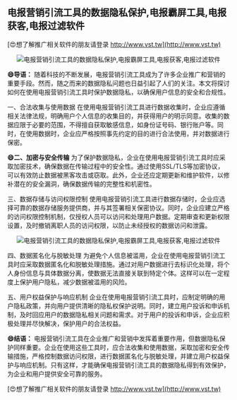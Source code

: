## **电报营销引流工具的数据隐私保护,电报霸屏工具,电报获客,电报过滤软件**

[😍想了解推广相关软件的朋友请登录 http://www.vst.tw](http://www.vst.tw)

 <center><img src="https://vst.tw/MP4/tuiguang/png/7.png" alt="电报营销引流工具的数据隐私保护,电报霸屏工具,电报获客,电报过滤软件"></center>

**😄导语：**
随着科技的不断发展，电报营销引流工具成为了许多企业推广和营销的重要手段。然而，随之而来的数据隐私问题也日益引起了人们的关注。本文将探讨如何在使用电报营销引流工具时保护数据隐私，以确保用户信息的安全和合规性。

一、合法收集与使用数据
在使用电报营销引流工具进行数据收集时，企业应遵循相关法律法规，明确用户个人信息的收集目的，并获得用户的明示同意。收集的数据应限于必要的范围，不得擅自获取敏感信息，如身份证号码、银行账户等。同时，在使用数据时，企业应严格按照事先约定的目的进行合法使用，并对数据进行保密。

**😄二、加密与安全传输**
为了保护数据隐私，企业在使用电报营销引流工具时应采取加密技术，确保数据在传输过程中的安全性。通过使用SSL/TLS等加密协议，可以有效防止数据被黑客攻击或窃取。此外，企业还应定期更新和维护软件，以修补潜在的安全漏洞，确保数据传输的完整性和机密性。

三、数据存储与访问权限控制
使用电报营销引流工具进行数据存储时，企业应选择可靠的数据存储服务提供商，并与其签署相关保密协议。同时，企业应建立严格的访问权限控制机制，仅授权人员可以访问和处理用户数据。定期审查和更新权限设置，及时撤销离职人员的访问权限，以防止未经授权的数据访问和泄露。

 <center><img src="https://vst.tw/MP4/tuiguang/png/5.png" alt="电报营销引流工具的数据隐私保护,电报霸屏工具,电报获客,电报过滤软件"></center>

四、数据匿名化与脱敏处理
为避免个人信息被滥用，企业在使用电报营销引流工具时应采取数据匿名化和脱敏处理措施。通过对用户数据进行去标识化处理，将个人身份信息与具体数据分离，使数据无法直接关联到特定个体。这样可以在一定程度上保护用户隐私，减少数据被滥用的风险。

五、用户权益保护与响应机制
企业在使用电报营销引流工具时，应制定明确的用户隐私政策，并向用户提供清晰的隐私权保护说明。同时，建立用户投诉和申诉机制，及时回应用户的数据隐私相关问题和需求。对于用户的投诉和申诉，企业应积极处理并尽快解决，保护用户的合法权益。

**😄结语：**
电报营销引流工具在企业推广和营销中发挥着重要作用，但数据隐私保护同样重要。企业在使用这些工具时，应合法收集和使用数据，采取加密和安全传输措施，严格控制数据访问权限，进行数据匿名化与脱敏处理，并建立用户权益保护与响应机制。只有这样，才能确保电报营销引流工具的数据隐私得到有效保护，为企业和用户提供安全可靠的服务。

[😍想了解推广相关软件的朋友请登录 http://www.vst.tw](http://www.vst.tw)



